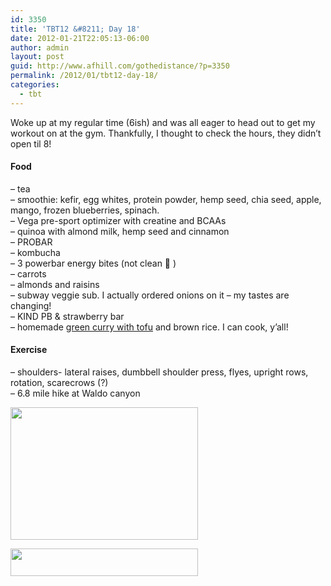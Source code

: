 ```yaml
---
id: 3350
title: 'TBT12 &#8211; Day 18'
date: 2012-01-21T22:05:13-06:00
author: admin
layout: post
guid: http://www.afhill.com/gothedistance/?p=3350
permalink: /2012/01/tbt12-day-18/
categories:
  - tbt
---
```

Woke up at my regular time (6ish) and was all eager to head out to get my workout on at the gym. Thankfully, I thought to check the hours, they didn&#8217;t open til 8! 

#### Food

&#8211; tea  
&#8211; smoothie: kefir, egg whites, protein powder, hemp seed, chia seed, apple, mango, frozen blueberries, spinach.  
&#8211; Vega pre-sport optimizer with creatine and BCAAs  
&#8211; quinoa with almond milk, hemp seed and cinnamon  
&#8211; PROBAR  
&#8211; kombucha  
&#8211; 3 powerbar energy bites (not clean 🙁 )  
&#8211; carrots  
&#8211; almonds and raisins  
&#8211; subway veggie sub. I actually ordered onions on it &#8211; my tastes are changing!  
&#8211; KIND PB & strawberry bar  
&#8211; homemade [green curry with tofu](http://www.afhill.com/gothedistance/2012/01/green-curry-with-tofu/) and brown rice. I can cook, y&#8217;all! 

#### Exercise

&#8211; shoulders- lateral raises, dumbbell shoulder press, flyes, upright rows, rotation, scarecrows (?)  
&#8211; 6.8 mile hike at Waldo canyon

[<img src="http://www.afhill.com/gothedistance/wp-content/uploads/2012/01/skitched-20120121-181706-300x212.png" alt="" title="Waldo Canyon" width="300" height="212" class="alignleft size-medium wp-image-3356" />](http://www.afhill.com/gothedistance/wp-content/uploads/2012/01/skitched-20120121-181706.png)

[<img src="http://www.afhill.com/gothedistance/wp-content/uploads/2012/01/skitched-20120121-181819-300x44.png" alt="" title="Waldo elevation" width="300" height="44" class="alignleft size-medium wp-image-3357" />](http://www.afhill.com/gothedistance/wp-content/uploads/2012/01/skitched-20120121-181819.png)
